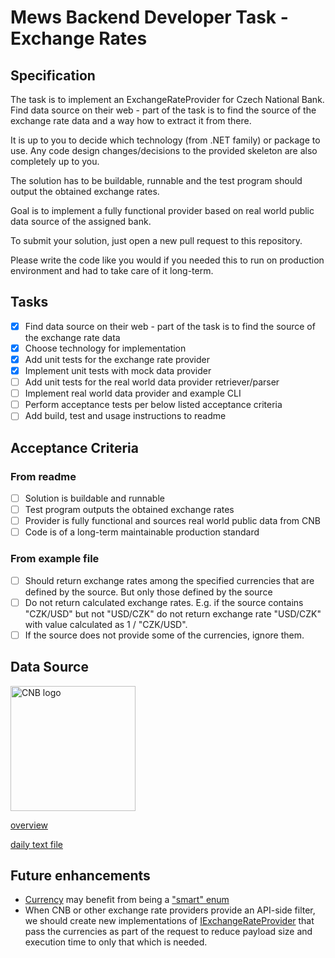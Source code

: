# Mews Backend Developer Task - Exchange Rates

## Specification

The task is to implement an ExchangeRateProvider for Czech National Bank. Find data source on their web - part of the task is to find the source of the exchange rate data and a way how to extract it from there.

It is up to you to decide which technology (from .NET family) or package to use. Any code design changes/decisions to the provided skeleton are also completely up to you.

The solution has to be buildable, runnable and the test program should output the obtained exchange rates.

Goal is to implement a fully functional provider based on real world public data source of the assigned bank.

To submit your solution, just open a new pull request to this repository.

Please write the code like you would if you needed this to run on production environment and had to take care of it long-term.

## Tasks

- [x] Find data source on their web - part of the task is to find the source of the exchange rate data
- [x] Choose technology for implementation
- [x] Add unit tests for the exchange rate provider
- [x] Implement unit tests with mock data provider
- [ ] Add unit tests for the real world data provider retriever/parser
- [ ] Implement real world data provider and example CLI
- [ ] Perform acceptance tests per below listed acceptance criteria
- [ ] Add build, test and usage instructions to readme

## Acceptance Criteria

### From readme

- [ ] Solution is buildable and runnable
- [ ] Test program outputs the obtained exchange rates
- [ ] Provider is fully functional and sources real world public data from CNB
- [ ] Code is of a long-term maintainable production standard

### From example file

- [ ] Should return exchange rates among the specified currencies that are defined by the source. But only those defined by the source
- [ ] Do not return calculated exchange rates. E.g. if the source contains "CZK/USD" but not "USD/CZK" do not return exchange rate "USD/CZK" with value calculated as 1 / "CZK/USD". 
- [ ] If the source does not provide some of the currencies, ignore them.

## Data Source

<img alt="CNB logo" src="https://www.cnb.cz/export/system/modules/cz.nelasoft.opencms.cnb/resources/img/LOGO-2RA_RGB.svg" width="200px" />

[overview](https://www.cnb.cz/en/financial-markets/foreign-exchange-market/central-bank-exchange-rate-fixing/central-bank-exchange-rate-fixing/)

[daily text file](https://www.cnb.cz/en/financial-markets/foreign-exchange-market/central-bank-exchange-rate-fixing/central-bank-exchange-rate-fixing/daily.txt)

## Future enhancements

- [Currency](./Mews.BackendDeveloperTask.ExchangeRates/Currency.cs) may benefit from being a ["smart" enum](https://codeblog.jonskeet.uk/2006/01/05/classenum/)
- When CNB or other exchange rate providers provide an API-side filter, we should create new implementations of [IExchangeRateProvider](./Mews.BackendDeveloperTask.ExchangeRates/IExchangeRateProvider.cs) that pass the currencies as part of the request to reduce payload size and execution time to only that which is needed.